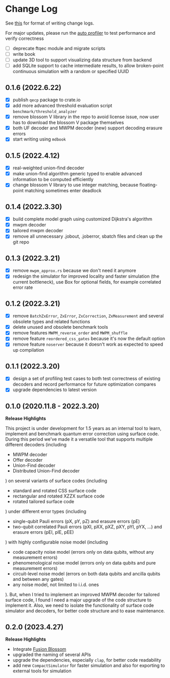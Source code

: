 

# Change Log

See [this](https://keepachangelog.com/en/1.0.0/) for format of writing change logs.

For major updates, please run the [auto profiler](benchmark/auto_profiler/auto_profiler.md) to test performance and verify correctness

- [ ] deprecate ftqec module and migrate scripts
- [ ] write book
- [ ] update 3D tool to support visualizing data structure from backend
- [ ] add SQLite support to cache intermediate results, to allow broken-point continuous simulation with a random or specified UUID

## 0.1.6 (2022.6.22)

- [x] publish `qecp` package to crate.io
- [x] add more advanced threshold evaluation script `benchmark/threshold_analyzer`
- [x] remove blossom V library in the repo to avoid license issue, now user has to download the blossom V package themselves
- [x] both UF decoder and MWPM decoder (new) support decoding erasure errors
- [x] start writing  using `mdbook`

## 0.1.5 (2022.4.12)

- [x] real-weighted union-find decoder
- [x] make union-find algorithm generic typed to enable advanced information to be computed efficiently
- [x] change blossom V library to use integer matching, because floating-point matching sometimes enter deadlock

## 0.1.4 (2022.3.30)

- [x] build complete model graph using customized Dijkstra's algorithm
- [x] mwpm decoder
- [x] tailored mwpm decoder
- [x] remove all unnecessary .jobout, .joberror, sbatch files and clean up the git repo

## 0.1.3 (2022.3.21)

- [x] remove `mwpm_approx.rs` because we don't need it anymore
- [x] redesign the simulator for improved locality and faster simulation (the current bottleneck), use Box for optional fields, for example correlated error rate

## 0.1.2 (2022.3.21)

- [x] remove `BatchZxError`, `ZxError`, `ZxCorrection`, `ZxMeasurement` and several obsolete types and related functions
- [x] delete unused and obsolete benchmark tools
- [x] remove features `MWPM_reverse_order` and `MWPM_shuffle`
- [x] remove feature `reordered_css_gates` because it's now the default option
- [x] remove feature `noserver` because it doesn't work as expected to speed up compilation

## 0.1.1 (2022.3.20)

- [x] design a set of profiling test cases to both test correctness of existing decoders and record performance for future optimization compares
- [x] upgrade dependencies to latest version

## 0.1.0 (2020.11.8 - 2022.3.20)

**Release Highlights**

This project is under development for 1.5 years as an internal tool to learn, implement and benchmark quantum error correction using surface code. During this period we've made it a versatile tool that supports multiple different decoders (including

- MWPM decoder
- Offer decoder
- Union-Find decoder
- Distributed Union-Find decoder

) on several variants of surface codes (including

- standard and rotated CSS surface code
- rectangular and rotated XZZX surface code
- rotated tailored surface code

) under different error types (including

- single-qubit Pauli errors (pX, pY, pZ) and erasure errors (pE)
- two-qubit correlated Pauli errors (pXI, pXX, pXZ, pXY, pYI, pYX, ...) and erasure errors (pEI, pIE, pEE)

) with highly configurable noise model (including

- code capacity noise model (errors only on data qubits, without any measurement errors)
- phenomenological noise model (errors only on data qubits and pure measurement errors)
- circuit-level noise model (errors on both data qubits and ancilla qubits and between any gates)
- any noise model, not limited to i.i.d. ones

). But, when I tried to implement an improved MWPM decoder for tailored surface code, I found I need a major upgrade of the code structure to implement it. Also, we need to isolate the functionality of surface code simulator and decoders, for better code structure and to ease maintenance.

## 0.2.0 (2023.4.27)

**Release Highlights**

- Integrate [Fusion Blossom](https://github.com/yuewuo/fusion-blossom)
- upgraded the naming of several APIs
- upgrade the dependencies, especially `clap`, for better code readability
- add new `CompactSimulator` for faster simulation and also for exporting to external tools for simulation
